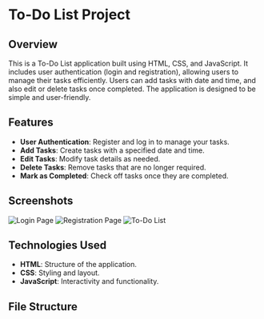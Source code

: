 # To-Do List Project

## Overview

This is a To-Do List application built using HTML, CSS, and JavaScript. It includes user authentication (login and registration), allowing users to manage their tasks efficiently. Users can add tasks with date and time, and also edit or delete tasks once completed. The application is designed to be simple and user-friendly.

## Features

- **User Authentication**: Register and log in to manage your tasks.
- **Add Tasks**: Create tasks with a specified date and time.
- **Edit Tasks**: Modify task details as needed.
- **Delete Tasks**: Remove tasks that are no longer required.
- **Mark as Completed**: Check off tasks once they are completed.

## Screenshots

![Login Page](images/Screenshot-2024-08-24-231143.png)
![Registration Page](images/Screenshot-2024-08-24-231201.png)
![To-Do List](images/Screenshot-2024-08-24-231430.png)

## Technologies Used

- **HTML**: Structure of the application.
- **CSS**: Styling and layout.
- **JavaScript**: Interactivity and functionality.

## File Structure

